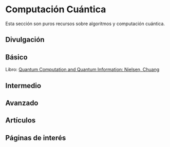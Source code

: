 # Computación Cuántica

Esta sección son puros recursos sobre algoritmos y computación cuántica.

## Divulgación

## Básico

Libro: [Quantum Computation and Quantum Information: Nielsen, Chuang](https://s3.us-west-2.amazonaws.com/secure.notion-static.com/b76680fb-0e15-45cc-8253-5345061acf92/QC_and_QI_Nielsen_Chuang.pdf?X-Amz-Algorithm=AWS4-HMAC-SHA256&X-Amz-Content-Sha256=UNSIGNED-PAYLOAD&X-Amz-Credential=AKIAT73L2G45EIPT3X45%2F20220715%2Fus-west-2%2Fs3%2Faws4_request&X-Amz-Date=20220715T171114Z&X-Amz-Expires=86400&X-Amz-Signature=cb399c75a4cef7934e3983a3a9862d757f71dad1d9141f11002f98080093c30e&X-Amz-SignedHeaders=host&response-content-disposition=filename%20%3D%22QC%2520and%2520QI%252C%2520Nielsen%252C%2520Chuang.pdf%22&x-id=GetObject)

## Intermedio

## Avanzado

## Artículos

## Páginas de interés
